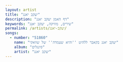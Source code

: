 ```yaml
---
layout: artist
title: "יעקב יאנג"
description: "דף האמן יעקב יאנג"
keywords: "שירים, מוזיקה, יעקב יאנג"
permalink: /artists/יעקב-יאנג/
songs:
  - number: "51860"
    name: "יעקב יאנג בקאבר ללהיט ''והיא שעמדה'' של שוואקי"
    album: "סינגלים"
    artist: "יעקב יאנג"
---
```

